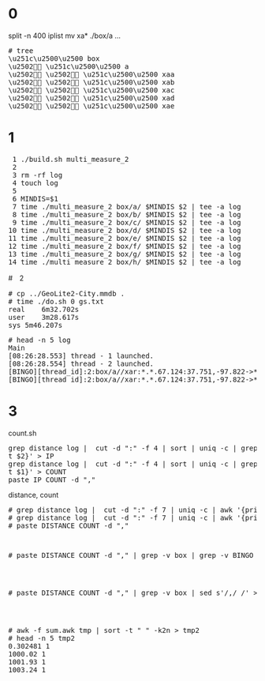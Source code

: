 # 0

split -n 400 iplist
mv xa* ./box/a
...

<pre>
# tree
\u251c\u2500\u2500 box
\u2502 \u251c\u2500\u2500 a
\u2502 \u2502 \u251c\u2500\u2500 xaa
\u2502 \u2502 \u251c\u2500\u2500 xab
\u2502 \u2502 \u251c\u2500\u2500 xac
\u2502 \u2502 \u251c\u2500\u2500 xad
\u2502 \u2502 \u251c\u2500\u2500 xae
</pre>

# 1
<pre>
 1 ./build.sh multi_measure_2
 2
 3 rm -rf log
 4 touch log
 5
 6 MINDIS=$1
 7 time ./multi_measure_2 box/a/ $MINDIS $2 | tee -a log
 8 time ./multi_measure_2 box/b/ $MINDIS $2 | tee -a log
 9 time ./multi_measure_2 box/c/ $MINDIS $2 | tee -a log
10 time ./multi_measure_2 box/d/ $MINDIS $2 | tee -a log
11 time ./multi_measure_2 box/e/ $MINDIS $2 | tee -a log
12 time ./multi_measure_2 box/f/ $MINDIS $2 | tee -a log
13 time ./multi_measure_2 box/g/ $MINDIS $2 | tee -a log
14 time ./multi_measure_2 box/h/ $MINDIS $2 | tee -a log
</pre>

#　2
<pre>
# cp ../GeoLite2-City.mmdb .
# time ./do.sh 0 gs.txt
real	6m32.702s
user	3m28.617s
sys	5m46.207s
</pre>

<pre>
# head -n 5 log 
Main
[08:26:28.553] thread - 1 launched.
[08:26:28.554] thread - 2 launched.
[BINGO][thread_id]:2:box/a//xar:*.*.67.124:37.751,-97.822->*.*.152.252:37.751,-97.822,distance:0
[BINGO][thread_id]:2:box/a//xar:*.*.67.124:37.751,-97.822->*.*.145.125:37.751,-97.822,distance:0
</pre>

# 3 
count.sh
<pre>
grep distance log |  cut -d ":" -f 4 | sort | uniq -c | grep -E '[0-9]{1,3}\.[0-9]{1,3}\.[0-9]{1,3}\.[0-9]{1,3}' | awk '{ prin
t $2}' > IP
grep distance log |  cut -d ":" -f 4 | sort | uniq -c | grep -E '[0-9]{1,3}\.[0-9]{1,3}\.[0-9]{1,3}\.[0-9]{1,3}' | awk '{ prin
t $1}' > COUNT
paste IP COUNT -d ","
</pre>

distance, count
<pre>
# grep distance log |  cut -d ":" -f 7 | uniq -c | awk '{print $1}' > COUNT
# grep distance log |  cut -d ":" -f 7 | uniq -c | awk '{print $2}' > DISTANCE
# paste DISTANCE COUNT -d ","
<pre>

<pre>
# paste DISTANCE COUNT -d "," | grep -v box | grep -v BINGO
</pre>

<pre>
# paste DISTANCE COUNT -d "," | grep -v box | sed s'/,/ /' > tmp
</pre>

<pre>
# awk -f sum.awk tmp | sort -t " " -k2n > tmp2
# head -n 5 tmp2
0.302481 1
1000.02 1
1001.93 1
1003.24 1
</pre>
